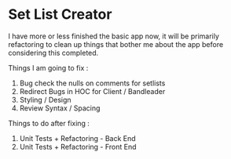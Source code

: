 # Set List Creator

I have more or less finished the basic app now, it will be primarily refactoring to clean up things that bother me about the app before considering this completed.

Things I am going to fix :
1) Bug check the nulls on comments for setlists
2) Redirect Bugs in HOC for Client / Bandleader
3) Styling / Design
4) Review Syntax / Spacing

Things to do after fixing :
1) Unit Tests + Refactoring - Back End 
2) Unit Tests + Refactoring - Front End